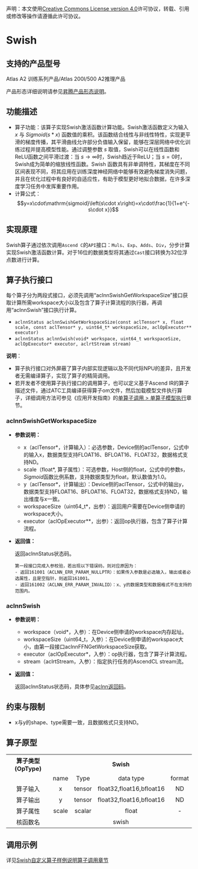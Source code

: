 声明：本文使用[Creative Commons License version 4.0](https://creativecommons.org/licenses/by/4.0/legalcode)许可协议，转载、引用或修改等操作请遵循此许可协议。

# Swish

## 支持的产品型号

Atlas A2 训练系列产品/Atlas 200I/500 A2推理产品

产品形态详细说明请参见[昇腾产品形态说明](https://www.hiascend.com/document/redirect/CannCommunityProductForm)。


## 功能描述

- 算子功能：该算子实现Swish激活函数计算功能。Swish激活函数定义为输入 $x$ 与 $Sigmoid(s*x)$ 函数值的乘积。该函数结合线性与非线性特性，实现更平滑的梯度传播，其平滑曲线允许部分负值输入保留，能够在深层网络中优化训练过程并提高模型性能。通过调整参数 $s$ 取值，Swish可以在线性函数和ReLU函数之间平滑过渡：当 $s\to\infty$时，Swish趋近于ReLU；当 $s=0$时，Swish成为简单的缩放线性函数。Swish 函数具有非单调特性，其梯度在不同区间表现不同，将其应用在训练深度神经网络中能够有效避免梯度消失问题，并且在优化过程中有良好的自适应性，有助于模型更好地拟合数据，在许多深度学习任务中发挥重要作用。
- 计算公式：
    $$y=x\cdot\mathrm{sigmoid}\left(s\cdot x\right)=x\cdot\frac{1}{1+e^{-s\cdot x}}$$

## 实现原理

Swish算子通过依次调用`Ascend C`的`API`接口：`Muls`、`Exp`、`Adds`、`Div`，分步计算实现Swish激活函数计算。对于16位的数据类型将其通过`Cast`接口转换为32位浮点数进行计算。

## 算子执行接口

每个算子分为两段式接口，必须先调用“aclnnSwishGetWorkspaceSize”接口获取计算所需workspace大小以及包含了算子计算流程的执行器，再调用“aclnnSwish”接口执行计算。

* `aclnnStatus aclnnSwishGetWorkspaceSize(const aclTensor* x, float scale, const aclTensor* y, uint64_t* workspaceSize, aclOpExecutor** executor)`
* `aclnnStatus aclnnSwish(void* workspace, uint64_t workspaceSize, aclOpExecutor* executor, aclrtStream stream)`

**说明**：

- 算子执行接口对外屏蔽了算子内部实现逻辑以及不同代际NPU的差异，且开发者无需编译算子，实现了算子的精简调用。
- 若开发者不使用算子执行接口的调用算子，也可以定义基于Ascend IR的算子描述文件，通过ATC工具编译获得算子om文件，然后加载模型文件执行算子，详细调用方法可参见《应用开发指南》的[单算子调用 > 单算子模型执行](https://hiascend.com/document/redirect/CannCommunityCppOpcall)章节。

### aclnnSwishGetWorkspaceSize

- **参数说明：**

  - x（aclTensor\*，计算输入）：必选参数，Device侧的aclTensor，公式中的输入x，数据类型支持FLOAT16、BFLOAT16、FLOAT32，数据格式支持ND。
  - scale（float\*, 算子属性）：可选参数，Host侧的float，公式中的参数s，$Sigmoid$函数比例系数，支持数据类型为float，默认数值为1.0。
  - y（aclTensor\*，计算输出）：Device侧的aclTensor，公式中的输出y，数据类型支持FLOAT16、BFLOAT16、FLOAT32，数据格式支持ND，输出维度与x一致。
  - workspaceSize（uint64\_t\*，出参）：返回用户需要在Device侧申请的workspace大小。
  - executor（aclOpExecutor\*\*，出参）：返回op执行器，包含了算子计算流程。



- **返回值：**

  返回aclnnStatus状态码。

  ```
  第一段接口完成入参校验，若出现以下错误码，则对应原因为：
  - 返回161001（ACLNN_ERR_PARAM_NULLPTR）：如果传入参数是必选输入，输出或者必选属性，且是空指针，则返回161001。
  - 返回161002（ACLNN_ERR_PARAM_INVALID）：x、y的数据类型和数据格式不在支持的范围内。
  ```

### aclnnSwish

- **参数说明：**

  - workspace（void\*，入参）：在Device侧申请的workspace内存起址。
  - workspaceSize（uint64\_t，入参）：在Device侧申请的workspace大小，由第一段接口aclnnFFNGetWorkspaceSize获取。
  - executor（aclOpExecutor\*，入参）：op执行器，包含了算子计算流程。
  - stream（aclrtStream，入参）：指定执行任务的AscendCL stream流。
- **返回值：**

  返回aclnnStatus状态码，具体参见[aclnn返回码](https://www.hiascend.com/document/detail/zh/CANNCommunityEdition/800alpha003/apiref/aolapi/context/common/aclnn%E8%BF%94%E5%9B%9E%E7%A0%81_fuse.md)。


## 约束与限制

- x与y的shape、type需要一致，且数据格式只支持ND。

## 算子原型

<table>
<tr><th align="center">算子类型(OpType)</th><th colspan="4" align="center">Swish</th></tr> 
<tr><td align="center"> </td><td align="center">name</td><td align="center">Type</td><td align="center">data type</td><td align="center">format</td></tr>  
<tr><td rowspan="2" align="center">算子输入</td>
 
<tr><td align="center">x</td><td align="center">tensor</td><td align="center">float32,float16,bfloat16</td><td align="center">ND</td></tr>  

<tr><td rowspan="1" align="center">算子输出</td>
<td align="center">y</td><td align="center">tensor</td><td align="center">float32,float16,bfloat16</td><td align="center">ND</td></tr>  
<tr><td rowspan="1" align="center">算子属性</td>
<td align="center">scale</td><td align="center">scalar</td><td align="center">float</td><td align="center">-</td></tr>  
<tr><td rowspan="1" align="center">核函数名</td><td colspan="4" align="center">swish</td></tr>  
</table>

## 调用示例

详见[Swish自定义算子样例说明算子调用章节](../README.md#算子调用)